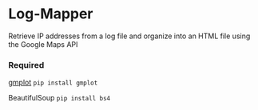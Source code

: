 # Log-Mapper #
Retrieve IP addresses from a log file and organize into an HTML file using the Google Maps API

### Required
[gmplot](https://github.com/vgm64/gmplot) `pip install gmplot`

BeautifulSoup `pip install bs4`

